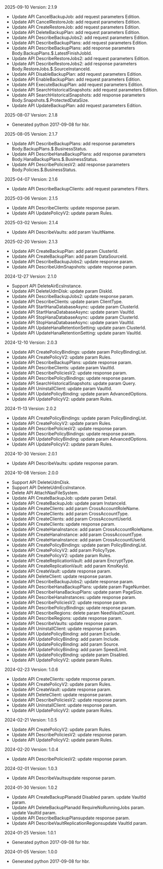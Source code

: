 2025-09-10 Version: 2.1.9
- Update API CancelBackupJob: add request parameters Edition.
- Update API CancelRestoreJob: add request parameters Edition.
- Update API CreateRestoreJob: add request parameters Edition.
- Update API DeleteBackupPlan: add request parameters Edition.
- Update API DescribeBackupJobs2: add request parameters Edition.
- Update API DescribeBackupPlans: add request parameters Edition.
- Update API DescribeBackupPlans: add response parameters Body.BackupPlans.$.LatestFinishJobId.
- Update API DescribeRestoreJobs2: add request parameters Edition.
- Update API DescribeRestoreJobs2: add response parameters Body.RestoreJobs.$.SourceInstanceId.
- Update API DisableBackupPlan: add request parameters Edition.
- Update API EnableBackupPlan: add request parameters Edition.
- Update API ExecuteBackupPlan: add request parameters Edition.
- Update API SearchHistoricalSnapshots: add request parameters Edition.
- Update API SearchHistoricalSnapshots: add response parameters Body.Snapshots.$.ProtectedDataSize.
- Update API UpdateBackupPlan: add request parameters Edition.


2025-08-07 Version: 2.1.8
- Generated python 2017-09-08 for hbr.

2025-08-05 Version: 2.1.7
- Update API DescribeBackupPlans: add response parameters Body.BackupPlans.$.BusinessStatus.
- Update API DescribeHanaBackupPlans: add response parameters Body.HanaBackupPlans.$.BusinessStatus.
- Update API DescribePoliciesV2: add response parameters Body.Policies.$.BusinessStatus.


2025-04-07 Version: 2.1.6
- Update API DescribeBackupClients: add request parameters Filters.


2025-03-06 Version: 2.1.5
- Update API DescribeClients: update response param.
- Update API UpdatePolicyV2: update param Rules.


2025-03-02 Version: 2.1.4
- Update API DescribeVaults: add param VaultName.


2025-02-20 Version: 2.1.3
- Update API CreateBackupPlan: add param ClusterId.
- Update API CreateBackupPlan: add param DataSourceId.
- Update API DescribeBackupJobs2: update response param.
- Update API DescribeUdmSnapshots: update response param.


2024-12-27 Version: 2.1.0
- Support API DeleteAirEcsInstance.
- Update API DeleteUdmDisk: update param DiskId.
- Update API DescribeBackupJobs2: update response param.
- Update API DescribeClients: update param ClientType.
- Update API StartHanaDatabaseAsync: update param ClusterId.
- Update API StartHanaDatabaseAsync: update param VaultId.
- Update API StopHanaDatabaseAsync: update param ClusterId.
- Update API StopHanaDatabaseAsync: update param VaultId.
- Update API UpdateHanaRetentionSetting: update param ClusterId.
- Update API UpdateHanaRetentionSetting: update param VaultId.


2024-12-10 Version: 2.0.3
- Update API CreatePolicyBindings: update param PolicyBindingList.
- Update API CreatePolicyV2: update param Rules.
- Update API DescribeBackupPlans: update response param.
- Update API DescribeClients: update param VaultId.
- Update API DescribePoliciesV2: update response param.
- Update API DescribePolicyBindings: update response param.
- Update API SearchHistoricalSnapshots: update param Query.
- Update API UninstallClient: update param VaultId.
- Update API UpdatePolicyBinding: update param AdvancedOptions.
- Update API UpdatePolicyV2: update param Rules.


2024-11-13 Version: 2.0.2
- Update API CreatePolicyBindings: update param PolicyBindingList.
- Update API CreatePolicyV2: update param Rules.
- Update API DescribePoliciesV2: update response param.
- Update API DescribePolicyBindings: update response param.
- Update API UpdatePolicyBinding: update param AdvancedOptions.
- Update API UpdatePolicyV2: update param Rules.


2024-10-30 Version: 2.0.1
- Update API DescribeVaults: update response param.


2024-10-08 Version: 2.0.0
- Support API DeleteUdmDisk.
- Support API DeleteUdmEcsInstance.
- Delete API AttachNasFileSystem.
- Update API CreateBackupJob: update param Detail.
- Update API CreateBackupJob: update param InstanceId.
- Update API CreateClients: add param CrossAccountRoleName.
- Update API CreateClients: add param CrossAccountType.
- Update API CreateClients: add param CrossAccountUserId.
- Update API CreateClients: update response param.
- Update API CreateHanaInstance: add param CrossAccountRoleName.
- Update API CreateHanaInstance: add param CrossAccountType.
- Update API CreateHanaInstance: add param CrossAccountUserId.
- Update API CreatePolicyBindings: update param PolicyBindingList.
- Update API CreatePolicyV2: add param PolicyType.
- Update API CreatePolicyV2: update param Rules.
- Update API CreateReplicationVault: add param EncryptType.
- Update API CreateReplicationVault: add param KmsKeyId.
- Update API CreateVault: update response param.
- Update API DeleteClient: update response param.
- Update API DescribeBackupJobs2: update response param.
- Update API DescribeHanaBackupPlans: update param PageNumber.
- Update API DescribeHanaBackupPlans: update param PageSize.
- Update API DescribeHanaInstances: update response param.
- Update API DescribePoliciesV2: update response param.
- Update API DescribePolicyBindings: update response param.
- Update API DescribeRegions: delete param NeedVaultCount.
- Update API DescribeRegions: update response param.
- Update API DescribeVaults: update response param.
- Update API UninstallClient: update response param.
- Update API UpdatePolicyBinding: add param Exclude.
- Update API UpdatePolicyBinding: add param Include.
- Update API UpdatePolicyBinding: add param Source.
- Update API UpdatePolicyBinding: add param SpeedLimit.
- Update API UpdatePolicyBinding: update param Disabled.
- Update API UpdatePolicyV2: update param Rules.


2024-02-23 Version: 1.0.6
- Update API CreateClients: update response param.
- Update API CreatePolicyV2: update param Rules.
- Update API CreateVault: update response param.
- Update API DeleteClient: update response param.
- Update API DescribePoliciesV2: update response param.
- Update API UninstallClient: update response param.
- Update API UpdatePolicyV2: update param Rules.


2024-02-21 Version: 1.0.5
- Update API CreatePolicyV2: update param Rules.
- Update API DescribePoliciesV2: update response param.
- Update API UpdatePolicyV2: update param Rules.


2024-02-20 Version: 1.0.4
- Update API DescribePoliciesV2: update response param.


2024-02-01 Version: 1.0.3
- Update API DescribeVaultsupdate response param.


2024-01-30 Version: 1.0.2
- Update API CreateBackupPlanadd Disabled param.
update VaultId param.
- Update API DeleteBackupPlanadd RequireNoRunningJobs param.
update VaultId param.
- Update API DescribeBackupPlansupdate response param.
- Update API DescribeVaultReplicationRegionsupdate VaultId param.


2024-01-25 Version: 1.0.1
- Generated python 2017-09-08 for hbr.

2024-01-05 Version: 1.0.0
- Generated python 2017-09-08 for hbr.

